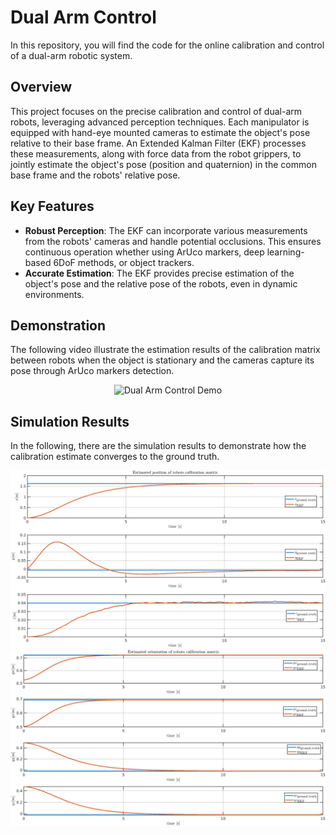 # Dual Arm Control
In this repository, you will find the code for the online calibration and control of a dual-arm robotic system. 

## Overview

This project focuses on the precise calibration and control of dual-arm robots, leveraging advanced perception techniques. Each manipulator is equipped with hand-eye mounted cameras to estimate the object's pose relative to their base frame. An Extended Kalman Filter (EKF) processes these measurements, along with force data from the robot grippers, to jointly estimate the object's pose (position and quaternion) in the common base frame and the robots' relative pose.

## Key Features

- **Robust Perception**: The EKF can incorporate various measurements from the robots' cameras and handle potential occlusions. This ensures continuous operation whether using ArUco markers, deep learning-based 6DoF methods, or object trackers.
- **Accurate Estimation**: The EKF provides precise estimation of the object's pose and the relative pose of the robots, even in dynamic environments.

## Demonstration

The following video illustrate the estimation results of the calibration matrix between robots when the object is stationary and the cameras capture its pose through ArUco markers detection.

<div style="text-align: center;">
    <img src="matlab_simulations/additional_files/plots/EKF_estimation_video.gif" alt="Dual Arm Control Demo" width="1000">
</div>

## Simulation Results

In the following, there are the simulation results to demonstrate how the calibration estimate converges to the ground truth.

<div style="text-align: center;">
    <img src="matlab_simulations/additional_files/plots/EKF_position_calibration.png" alt="Dual Arm Control System" width="1000">
</div>


<div style="text-align: center;">
    <img src="matlab_simulations/additional_files/plots/EKF_orientation_calibration.png" alt="Dual Arm Control System" width="1000">
</div>



 



